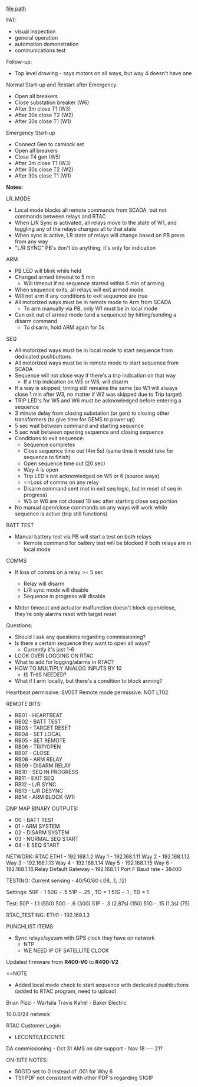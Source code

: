
[file path](<file:///C:\Users\jnetherton\G&W Electric Co\US-PowerGridAutomation - Documents\_Lazer\103220 - Leconte (CED)>)



FAT:
- visual inspection
- general operation
- automation demonstration
- communications test

Follow-up:
- Top level drawing - says motors on all ways, but way 4 doesn't have one

Normal Start-up and Restart after Emergency:
- Open all breakers
- Close substation breaker (W6)
- After 3m close T1 (W3)
- After 30s close T2 (W2)
- After 30s close T1 (W1)

Emergency Start-up
- Connect Gen to camlock set
- Open all breakers
- Close T4 gen (W5)
- After 3m close T1 (W3)
- After 30s close T2 (W2)
- After 30s close T1 (W1)

**Notes:**

LR_MODE
- Local mode blocks all remote commands from SCADA, but not commands between relays and RTAC 
- When L/R Sync is activated, all relays move to the state of W1, and toggling any of the relays changes all to that state
- When sync is active, LR state of relays will change based on PB press from any way
- "L/R SYNC" PB's don't do anything, it's only for indication

ARM
- PB LED will blink while held
- Changed armed timeout to 5 min
	- Will timeout if no sequence started within 5 min of arming
- When sequence exits, all relays will exit armed mode
- Will not arm if any conditions to exit sequence are true
- All motorized ways must be in remote mode to Arm from SCADA
	- To arm manually via PB, only W1 must be in local mode
- Can exit out of armed mode (and a sequence) by hitting/sending a disarm command
	- To disarm, hold ARM again for 5s

SEQ
- All motorized ways must be in local mode to start sequence from dedicated pushbuttons
- All motorized ways must be in remote mode to start sequence from SCADA
- Sequence will not close way if there's a trip indication on that way
	- If a trip indication on W5 or W6, will disarm
- If a way is skipped, timing still remains the same (so W1 will always close 1 min after W3, no matter if W2 was skipped due to Trip target)
- TRIP LED's for W5 and W6 must be acknowledged before entering a sequence
- 3 minute delay from closing substation (or gen) to closing other transformers (to give time for GEMS to power up)
- 5 sec wait between command and starting sequence
- 5 sec wait between opening sequence and closing sequence
- Conditions to exit sequence:
	- Sequence completes
	- Close sequence time out (4m 5s) (same time it would take for sequence to finish)
	- Open sequence time out (20 sec)
	- Way 4 is open
	- Trip LED's not acknowledged on W5 or 6 (source ways)
	- ==Loss of comms on any relay
	- Disarm command sent (not in exit seq logic, but in reset of seq in progress)
	- W5 or W6 are not closed 10 sec after starting close seq portion
- No manual open/close commands on any ways will work while sequence is active (trip still functions)

BATT TEST
- Manual battery test via PB will start a test on both relays
	- Remote command for battery test will be blocked if both relays are in local mode

COMMS
- If loss of comms on a relay >= 5 sec
	- Relay will disarm
	- L/R sync mode will disable
	- Sequence in progress will disable

- Motor timeout and actuator malfunction doesn't block open/close, they're only alarms reset with target reset

Questions:
- Should I ask any questions regarding commissioning?
- Is there a certain sequence they want to open all ways?
	- Currently it's just 1-6
- LOOK OVER LOGGING ON RTAC
- What to add for logging/alarms in RTAC?
- HOW TO MULTIPLY ANALOG INPUTS BY 10
	- IS THIS NEEDED?
- What if I arm locally, but there's a condition to block arming?

Heartbeat permissive: SV05T
Remote mode permissive: NOT LT02

REMOTE BITS:
- RB01 - HEARTBEAT
- RB02 - BATT TEST
- RB03 - TARGET RESET
- RB04 - SET LOCAL
- RB05 - SET REMOTE
- RB06 - TRIP/OPEN
- RB07 - CLOSE
- RB08 - ARM RELAY
- RB09 - DISARM RELAY
- RB10 - SEQ IN PROGRESS
- RB11 - EXIT SEQ
- RB12 - L/R SYNC
- RB13 - L/R DESYNC
- RB14 - ARM BLOCK (W1)

DNP MAP BINARY OUTPUTS:
- 00 - BATT TEST
- 01 - ARM SYSTEM
- 02 - DISARM SYSTEM
- 03 - NORMAL SEQ START
- 04 - E SEQ START

NETWORK:
RTAC ETH1 - 192.168.1.2
Way 1 - 192.168.1.11
Way 2 - 192.168.1.12
Way 3 - 192.168.1.13
Way 4 - 192.168.1.14
Way 5 - 192.168.1.15
Way 6 - 192.168.1.16
Relay Default Gateway - 192.168.1.1
Port F Baud rate - 38400

TESTING:
Current sensing - 40/50/60 (.08, .1, .12)

Settings:
50P - 1
50G - .5
51P - .25 , TD = 1
51G - .1 , TD = 1

Test:
50P - 1.1   (550)
50G - .6     (300)
51P - .3 (2.87s)  (150)
51G - .15 (1.3s)   (75)

RTAC_TESTING:
ETH1 - 192.168.1.3


PUNCHLIST ITEMS
- Sync relays/system with GPS clock they have on network
	- NTP
	- WE NEED IP OF SATELLITE CLOCK

Updated firmware from **R400-V0** to **R400-V2**

==NOTE
- Added local mode check to start sequence with dedicated pushbuttons (added to RTAC program, need to upload)

Brian Pizzi - Wartsila
Travis Kahel - Baker Electric

10.0.0/24 network

RTAC Customer Login:
- LECONTE/LECONTE

DA commissioning -  Oct 31
AMS  on site support - Nov 18 --- 21?

ON-SITE NOTES:
- 50G1D set to 0 instead of .001 for Way 6
- TS1 PDF not consistent with other PDF's regarding 51G1P

